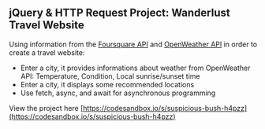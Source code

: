 ## jQuery & HTTP Request Project: Wanderlust Travel Website
Using information from the [Foursquare API](https://developer.foursquare.com/) and [OpenWeather API](https://openweathermap.org/current) in order to create a travel website:

- Enter a city, it provides informations about weather from OpenWeather API: Temperature, Condition, Local sunrise/sunset time
- Enter a city, it displays some recommended locations
- Use fetch, async, and await for asynchronous programming

View the project here [https://codesandbox.io/s/suspicious-bush-h4pzz](https://codesandbox.io/s/suspicious-bush-h4pzz)

